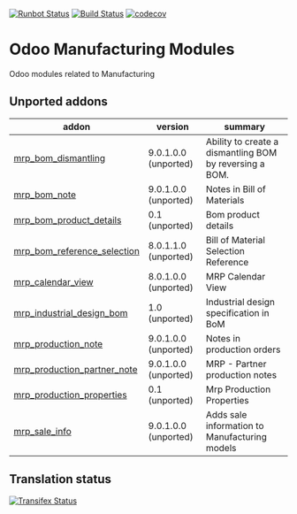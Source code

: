 [![Runbot Status](https://runbot.odoo-community.org/runbot/badge/flat/129/10.0.svg)](https://runbot.odoo-community.org/runbot/repo/github-com-oca-manufacture-129)
[![Build Status](https://travis-ci.org/OCA/manufacture.svg?branch=10.0)](https://travis-ci.org/OCA/manufacture)
[![codecov](https://codecov.io/gh/OCA/manufacture/branch/10.0/graph/badge.svg)](https://codecov.io/gh/OCA/manufacture)

Odoo Manufacturing Modules
==========================

Odoo modules related to Manufacturing

[//]: # (addons)
Unported addons
---------------
addon | version | summary
--- | --- | ---
[mrp_bom_dismantling](mrp_bom_dismantling/) | 9.0.1.0.0 (unported) | Ability to create a dismantling BOM by reversing a BOM.
[mrp_bom_note](mrp_bom_note/) | 9.0.1.0.0 (unported) | Notes in Bill of Materials
[mrp_bom_product_details](mrp_bom_product_details/) | 0.1 (unported) | Bom product details
[mrp_bom_reference_selection](mrp_bom_reference_selection/) | 8.0.1.1.0 (unported) | Bill of Material Selection Reference
[mrp_calendar_view](mrp_calendar_view/) | 8.0.1.0.0 (unported) | MRP Calendar View
[mrp_industrial_design_bom](mrp_industrial_design_bom/) | 1.0 (unported) | Industrial design specification in BoM
[mrp_production_note](mrp_production_note/) | 9.0.1.0.0 (unported) | Notes in production orders
[mrp_production_partner_note](mrp_production_partner_note/) | 9.0.1.0.0 (unported) | MRP - Partner production notes
[mrp_production_properties](mrp_production_properties/) | 0.1 (unported) | Mrp Production Properties
[mrp_sale_info](mrp_sale_info/) | 9.0.1.0.0 (unported) | Adds sale information to Manufacturing models

[//]: # (end addons)

Translation status
------------------

[![Transifex Status](https://www.transifex.com/projects/p/OCA-manufacture-10-0/chart/image_png)](https://www.transifex.com/projects/p/OCA-manufacture-10-0)
